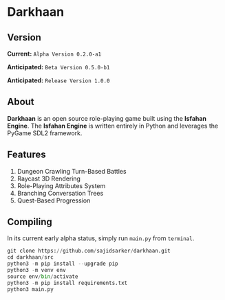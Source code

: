 # Darkhaan

## Version
**Current:** `Alpha Version 0.2.0-a1`

**Anticipated:** `Beta Version 0.5.0-b1`

**Anticipated:** `Release Version 1.0.0`

## About
**Darkhaan** is an open source role-playing game built using the **Isfahan Engine**. The **Isfahan Engine** is written entirely in Python and leverages the PyGame SDL2 framework.

## Features
1. Dungeon Crawling Turn-Based Battles
2. Raycast 3D Rendering
3. Role-Playing Attributes System
4. Branching Conversation Trees
5. Quest-Based Progression

## Compiling
In its current early alpha status, simply run `main.py` from `terminal`.

```python
git clone https://github.com/sajidsarker/darkhaan.git
cd darkhaan/src
python3 -m pip install --upgrade pip
python3 -m venv env
source env/bin/activate
python3 -m pip install requirements.txt
python3 main.py
```
